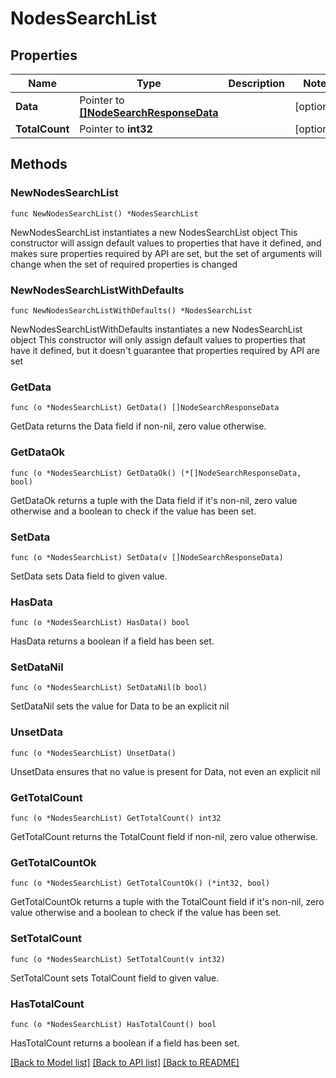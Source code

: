 # NodesSearchList

## Properties

Name | Type | Description | Notes
------------ | ------------- | ------------- | -------------
**Data** | Pointer to [**[]NodeSearchResponseData**](NodeSearchResponseData.md) |  | [optional] 
**TotalCount** | Pointer to **int32** |  | [optional] 

## Methods

### NewNodesSearchList

`func NewNodesSearchList() *NodesSearchList`

NewNodesSearchList instantiates a new NodesSearchList object
This constructor will assign default values to properties that have it defined,
and makes sure properties required by API are set, but the set of arguments
will change when the set of required properties is changed

### NewNodesSearchListWithDefaults

`func NewNodesSearchListWithDefaults() *NodesSearchList`

NewNodesSearchListWithDefaults instantiates a new NodesSearchList object
This constructor will only assign default values to properties that have it defined,
but it doesn't guarantee that properties required by API are set

### GetData

`func (o *NodesSearchList) GetData() []NodeSearchResponseData`

GetData returns the Data field if non-nil, zero value otherwise.

### GetDataOk

`func (o *NodesSearchList) GetDataOk() (*[]NodeSearchResponseData, bool)`

GetDataOk returns a tuple with the Data field if it's non-nil, zero value otherwise
and a boolean to check if the value has been set.

### SetData

`func (o *NodesSearchList) SetData(v []NodeSearchResponseData)`

SetData sets Data field to given value.

### HasData

`func (o *NodesSearchList) HasData() bool`

HasData returns a boolean if a field has been set.

### SetDataNil

`func (o *NodesSearchList) SetDataNil(b bool)`

 SetDataNil sets the value for Data to be an explicit nil

### UnsetData
`func (o *NodesSearchList) UnsetData()`

UnsetData ensures that no value is present for Data, not even an explicit nil
### GetTotalCount

`func (o *NodesSearchList) GetTotalCount() int32`

GetTotalCount returns the TotalCount field if non-nil, zero value otherwise.

### GetTotalCountOk

`func (o *NodesSearchList) GetTotalCountOk() (*int32, bool)`

GetTotalCountOk returns a tuple with the TotalCount field if it's non-nil, zero value otherwise
and a boolean to check if the value has been set.

### SetTotalCount

`func (o *NodesSearchList) SetTotalCount(v int32)`

SetTotalCount sets TotalCount field to given value.

### HasTotalCount

`func (o *NodesSearchList) HasTotalCount() bool`

HasTotalCount returns a boolean if a field has been set.


[[Back to Model list]](../README.md#documentation-for-models) [[Back to API list]](../README.md#documentation-for-api-endpoints) [[Back to README]](../README.md)


